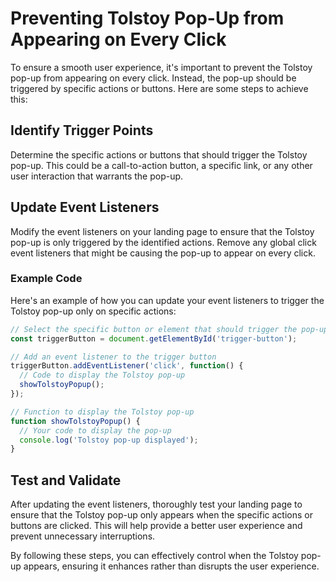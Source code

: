 # Preventing Tolstoy Pop-Up from Appearing on Every Click

To ensure a smooth user experience, it's important to prevent the Tolstoy pop-up from appearing on every click. Instead, the pop-up should be triggered by specific actions or buttons. Here are some steps to achieve this:

## Identify Trigger Points

Determine the specific actions or buttons that should trigger the Tolstoy pop-up. This could be a call-to-action button, a specific link, or any other user interaction that warrants the pop-up.

## Update Event Listeners

Modify the event listeners on your landing page to ensure that the Tolstoy pop-up is only triggered by the identified actions. Remove any global click event listeners that might be causing the pop-up to appear on every click.

### Example Code

Here's an example of how you can update your event listeners to trigger the Tolstoy pop-up only on specific actions:

```javascript
// Select the specific button or element that should trigger the pop-up
const triggerButton = document.getElementById('trigger-button');

// Add an event listener to the trigger button
triggerButton.addEventListener('click', function() {
  // Code to display the Tolstoy pop-up
  showTolstoyPopup();
});

// Function to display the Tolstoy pop-up
function showTolstoyPopup() {
  // Your code to display the pop-up
  console.log('Tolstoy pop-up displayed');
}
```

## Test and Validate

After updating the event listeners, thoroughly test your landing page to ensure that the Tolstoy pop-up only appears when the specific actions or buttons are clicked. This will help provide a better user experience and prevent unnecessary interruptions.

By following these steps, you can effectively control when the Tolstoy pop-up appears, ensuring it enhances rather than disrupts the user experience.